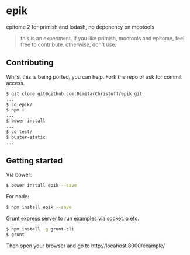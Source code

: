 epik
====

epitome 2 for primish and lodash, no depenency on mootools

> this is an experiment. if you like primish, mootools and epitome, feel free to contribute. otherwise, don't use.

## Contributing

Whilst this is being ported, you can help. Fork the repo or ask for commit access.

```sh
$ git clone git@github.com:DimitarChristoff/epik.git
...
$ cd epik/
$ npm i
...
$ bower install
...
$ cd test/
$ buster-static
...
```

## Getting started

Via bower:
```sh
$ bower install epik --save
```

For node:
```sh
$ npm install epik --save
```

Grunt express server to run examples via socket.io etc.
```sh
$ npm install -g grunt-cli
$ grunt
```

Then open your browser and go to http://locahost:8000/example/